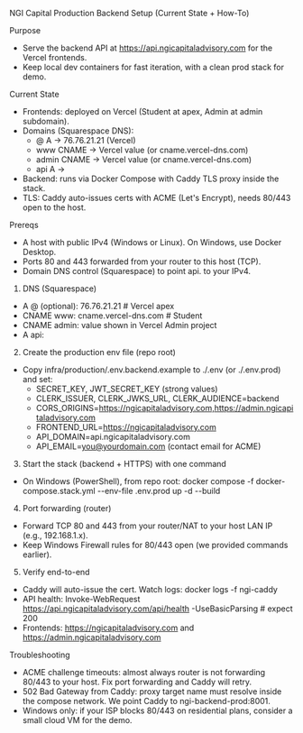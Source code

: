 NGI Capital Production Backend Setup (Current State + How-To)

Purpose
- Serve the backend API at https://api.ngicapitaladvisory.com for the Vercel frontends.
- Keep local dev containers for fast iteration, with a clean prod stack for demo.

Current State
- Frontends: deployed on Vercel (Student at apex, Admin at admin subdomain).
- Domains (Squarespace DNS):
  - @ A -> 76.76.21.21 (Vercel)
  - www CNAME -> Vercel value (or cname.vercel-dns.com)
  - admin CNAME -> Vercel value (or cname.vercel-dns.com)
  - api A -> <public IPv4 of host running this stack>
- Backend: runs via Docker Compose with Caddy TLS proxy inside the stack.
- TLS: Caddy auto-issues certs with ACME (Let's Encrypt), needs 80/443 open to the host.

Prereqs
- A host with public IPv4 (Windows or Linux). On Windows, use Docker Desktop.
- Ports 80 and 443 forwarded from your router to this host (TCP).
- Domain DNS control (Squarespace) to point api.<domain> to your IPv4.

1) DNS (Squarespace)
- A @ (optional): 76.76.21.21  # Vercel apex
- CNAME www: cname.vercel-dns.com  # Student
- CNAME admin: value shown in Vercel Admin project
- A api: <VM public IP>

2) Create the production env file (repo root)
- Copy infra/production/.env.backend.example to ./.env (or ./.env.prod) and set:
  - SECRET_KEY, JWT_SECRET_KEY (strong values)
  - CLERK_ISSUER, CLERK_JWKS_URL, CLERK_AUDIENCE=backend
  - CORS_ORIGINS=https://ngicapitaladvisory.com,https://admin.ngicapitaladvisory.com
  - FRONTEND_URL=https://ngicapitaladvisory.com
  - API_DOMAIN=api.ngicapitaladvisory.com
  - API_EMAIL=you@yourdomain.com (contact email for ACME)

3) Start the stack (backend + HTTPS) with one command
- On Windows (PowerShell), from repo root:
  docker compose -f docker-compose.stack.yml --env-file .env.prod up -d --build

4) Port forwarding (router)
- Forward TCP 80 and 443 from your router/NAT to your host LAN IP (e.g., 192.168.1.x).
- Keep Windows Firewall rules for 80/443 open (we provided commands earlier).

5) Verify end-to-end
- Caddy will auto-issue the cert. Watch logs:
  docker logs -f ngi-caddy
- API health:
  Invoke-WebRequest https://api.ngicapitaladvisory.com/api/health -UseBasicParsing  # expect 200
- Frontends:
  https://ngicapitaladvisory.com and https://admin.ngicapitaladvisory.com

Troubleshooting
- ACME challenge timeouts: almost always router is not forwarding 80/443 to your host. Fix port forwarding and Caddy will retry.
- 502 Bad Gateway from Caddy: proxy target name must resolve inside the compose network. We point Caddy to ngi-backend-prod:8001.
- Windows only: if your ISP blocks 80/443 on residential plans, consider a small cloud VM for the demo.
